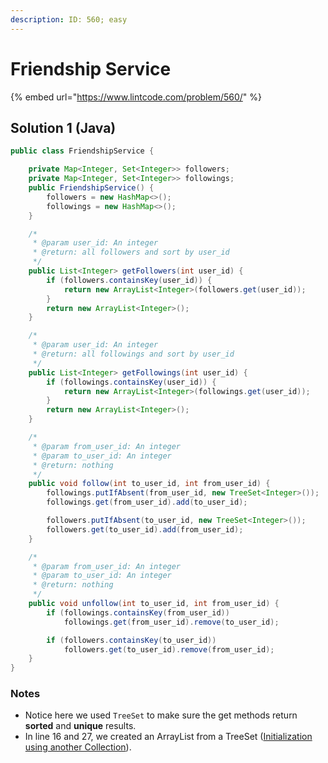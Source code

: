 ```yaml
---
description: ID: 560; easy
---
```

# Friendship Service

{% embed url="https://www.lintcode.com/problem/560/" %}

## Solution 1 (Java)

```java
public class FriendshipService {

    private Map<Integer, Set<Integer>> followers;
    private Map<Integer, Set<Integer>> followings;
    public FriendshipService() {
        followers = new HashMap<>();
        followings = new HashMap<>();
    }

    /*
     * @param user_id: An integer
     * @return: all followers and sort by user_id
     */
    public List<Integer> getFollowers(int user_id) {
        if (followers.containsKey(user_id)) {
            return new ArrayList<Integer>(followers.get(user_id));
        }
        return new ArrayList<Integer>();
    }

    /*
     * @param user_id: An integer
     * @return: all followings and sort by user_id
     */
    public List<Integer> getFollowings(int user_id) {
        if (followings.containsKey(user_id)) {
            return new ArrayList<Integer>(followings.get(user_id));
        }
        return new ArrayList<Integer>();
    }

    /*
     * @param from_user_id: An integer
     * @param to_user_id: An integer
     * @return: nothing
     */
    public void follow(int to_user_id, int from_user_id) {
        followings.putIfAbsent(from_user_id, new TreeSet<Integer>());
        followings.get(from_user_id).add(to_user_id);

        followers.putIfAbsent(to_user_id, new TreeSet<Integer>());
        followers.get(to_user_id).add(from_user_id);
    }

    /*
     * @param from_user_id: An integer
     * @param to_user_id: An integer
     * @return: nothing
     */
    public void unfollow(int to_user_id, int from_user_id) {
        if (followings.containsKey(from_user_id))
            followings.get(from_user_id).remove(to_user_id);

        if (followers.containsKey(to_user_id))
            followers.get(to_user_id).remove(from_user_id);
    }
}
```

### Notes

* Notice here we used `TreeSet` to make sure the get methods return **sorted** and **unique** results.
* In line 16 and 27, we created an ArrayList from a TreeSet ([Initialization using another Collection](https://www.geeksforgeeks.org/initialize-an-arraylist-in-java/)).
